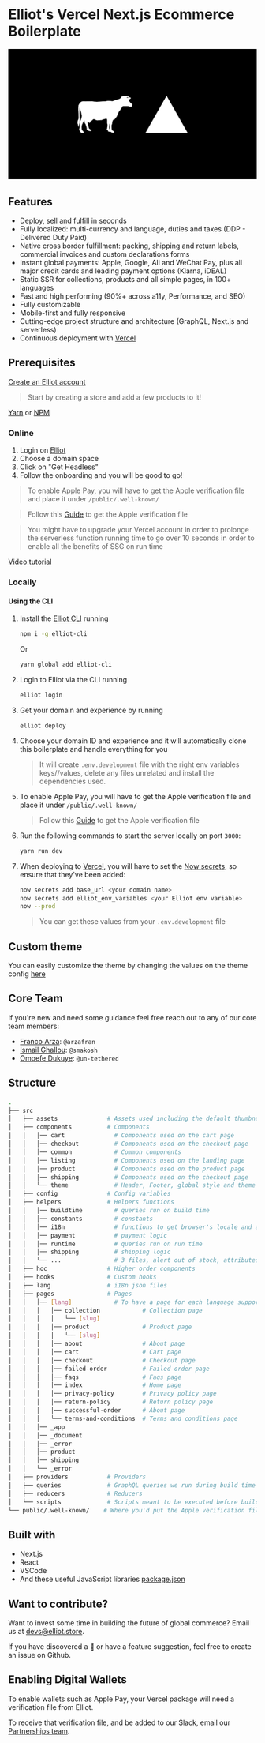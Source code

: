# Elliot's Vercel Next.js Ecommerce Boilerplate

![ELLIOT X VERCEL](elliot-vercel.jpg)

## Features

- Deploy, sell and fulfill in seconds
- Fully localized: multi-currency and language, duties and taxes (DDP - Delivered Duty Paid)
- Native cross border fulfillment: packing, shipping and return labels, commercial invoices and custom declarations forms
- Instant global payments: Apple, Google, Ali and WeChat Pay, plus all major credit cards and leading payment options (Klarna, iDEAL)
- Static SSR for collections, products and all simple pages, in 100+ languages
- Fast and high performing (90%+ across a11y, Performance, and SEO)
- Fully customizable
- Mobile-first and fully responsive
- Cutting-edge project structure and architecture (GraphQL, Next.js and serverless)
- Continuous deployment with [Vercel](https://vercel.co)

## Prerequisites

[Create an Elliot account](https://elliot.store/)

> Start by creating a store and add a few products to it!

[Yarn](https://yarnpkg.com/en/) or [NPM](https://nodejs.org/)

### Online

1. Login on [Elliot](https://elliot.store)
2. Choose a domain space
3. Click on "Get Headless"
4. Follow the onboarding and you will be good to go!

> To enable Apple Pay, you will have to get the Apple verification file and place it under `/public/.well-known/`

> Follow this [Guide](https://github.com/helloiamelliot/elliot-serverless-ecommerce#enabling-digital-wallets) to get the Apple verification file

> You might have to upgrade your Vercel account in order to prolonge the serverless function running time to go over 10 seconds in order to enable all the benefits of SSG on run time

[Video tutorial](https://youtu.be/SJ92bp1y1I0)

### Locally

#### Using the CLI

1. Install the [Elliot CLI](https://github.com/helloiamelliot/elliot-cli) running

   ```bash
   npm i -g elliot-cli
   ```

   Or

   ```bash
   yarn global add elliot-cli
   ```

2. Login to Elliot via the CLI running

   ```bash
   elliot login
   ```

3. Get your domain and experience by running

   ```bash
   elliot deploy
   ```

4. Choose your domain ID and experience and it will automatically clone this boilerplate and handle everything for you

   > It will create `.env.development` file with the right env variables keys//values, delete any files unrelated and install the dependencies used.

5. To enable Apple Pay, you will have to get the Apple verification file and place it under `/public/.well-known/`

   > Follow this [Guide](https://github.com/helloiamelliot/elliot-serverless-ecommerce#enabling-digital-wallets) to get the Apple verification file

6. Run the following commands to start the server locally on port `3000`:

   ```bash
   yarn run dev
   ```

7. When deploying to [Vercel](https://vercel.co), you will have to set the [Now secrets](https://vercel.co/docs/v2/build-step#adding-secrets), so ensure that they've been added:

   ```bash
   now secrets add base_url <your domain name>
   now secrets add elliot_env_variables <your Elliot env variable>
   now --prod
   ```

   > You can get these values from your `.env.development` file

## Custom theme

You can easily customize the theme by changing the values on the theme config [here](https://github.com/helloiamelliot/elliot-serverless-ecommerce/blob/master/src/components/theme/index.js)

## Core Team

If you're new and need some guidance feel free reach out to any of our core team members:

- [Franco Arza](https://github.com/arzafran): `@arzafran`
- [Ismail Ghallou](https://github.com/smakosh): `@smakosh`
- [Omoefe Dukuye](https://github.com/un-tethered): `@un-tethered`

## Structure

```bash
.
├── src
│   ├── assets              # Assets used including the default thumbnail of the website
│   ├── components          # Components
│   │   │── cart              # Components used on the cart page
│   │   │── checkout          # Components used on the checkout page
│   │   │── common            # Common components
│   │   │── listing           # Components used on the landing page
│   │   │── product           # Components used on the product page
│   │   │── shipping          # Components used on the checkout page
│   │   └── theme             # Header, Footer, global style and theme config
│   ├── config              # Config variables
│   ├── helpers             # Helpers functions
│   │   │── buildtime         # queries run on build time
│   │   │── constants         # constants
│   │   │── i18n              # functions to get browser's locale and anything related to i18n
│   │   │── payment           # payment logic
│   │   │── runtime           # queries run on run time
│   │   │── shipping          # shipping logic
│   │   └── ...               # 3 files, alert out of stock, attributes and isEmpty without lodash
│   ├── hoc                 # Higher order components
│   ├── hooks               # Custom hooks
│   ├── lang                # i18n json files
│   ├── pages               # Pages
│   │   │── [lang]            # To have a page for each language supported
│   │   │   │── collection            # Collection page
│   │   │   │   └── [slug]
│   │   │   │── product               # Product page
│   │   │   │   └── [slug]
│   │   │   │── about                 # About page
│   │   │   │── cart                  # Cart page
│   │   │   │── checkout              # Checkout page
│   │   │   │── failed-order          # Failed order page
│   │   │   │── faqs                  # Faqs page
│   │   │   │── index                 # Home page
│   │   │   │── privacy-policy        # Privacy policy page
│   │   │   │── return-policy         # Return policy page
│   │   │   │── successful-order      # About page
│   │   │   └── terms-and-conditions  # Terms and conditions page
│   │   │── _app
│   │   │── _document
│   │   │── _error
│   │   │── product
│   │   │── shipping
│   │   └── _error
│   ├── providers           # Providers
│   ├── queries             # GraphQL queries we run during build time
│   ├── reducers            # Reducers
│   └── scripts             # Scripts meant to be executed before building the website
└── public/.well-known/    # Where you'd put the Apple verification file
```

## Built with

- Next.js
- React
- VSCode
- And these useful JavaScript libraries [package.json](package.json)

## Want to contribute?

Want to invest some time in building the future of global commerce? Email us at devs@elliot.store.

If you have discovered a 🐜 or have a feature suggestion, feel free to create an issue on Github.

## Enabling Digital Wallets

To enable wallets such as Apple Pay, your Vercel package will need a verification file from Elliot.

To receive that verification file, and be added to our Slack, email our [Partnerships team](mailto:devs@elliot.store).
